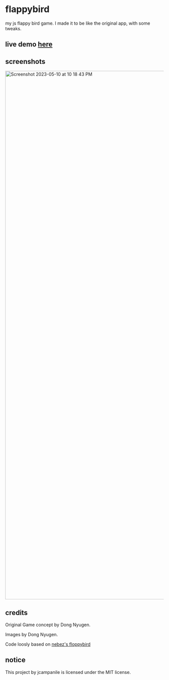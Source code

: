 <h1>flappybird</h1>
my js flappy bird game. I made it to be like the original app, with some tweaks.
<h2>live demo <a href="https://jcampanile.github.io/flappybird">here</a></h2>
<h2>screenshots</h2>
<img width="1680" alt="Screenshot 2023-05-10 at 10 18 43 PM" src="https://github.com/jcampanile/flappybird/assets/122117065/d53d6a07-9144-40f2-a02c-72f9bdfbbb9f">

<h2>credits</h2>
<p>Original Game concept by Dong Nyugen.</p>
<p>Images by Dong Nyugen.</p>
<p>Code loosly based on <a href="https://github.com/nebez/floppybird/">nebez's floppybird</a></p>
<h2>notice</h2>
This project by jcampanile is licensed under the MIT license.
